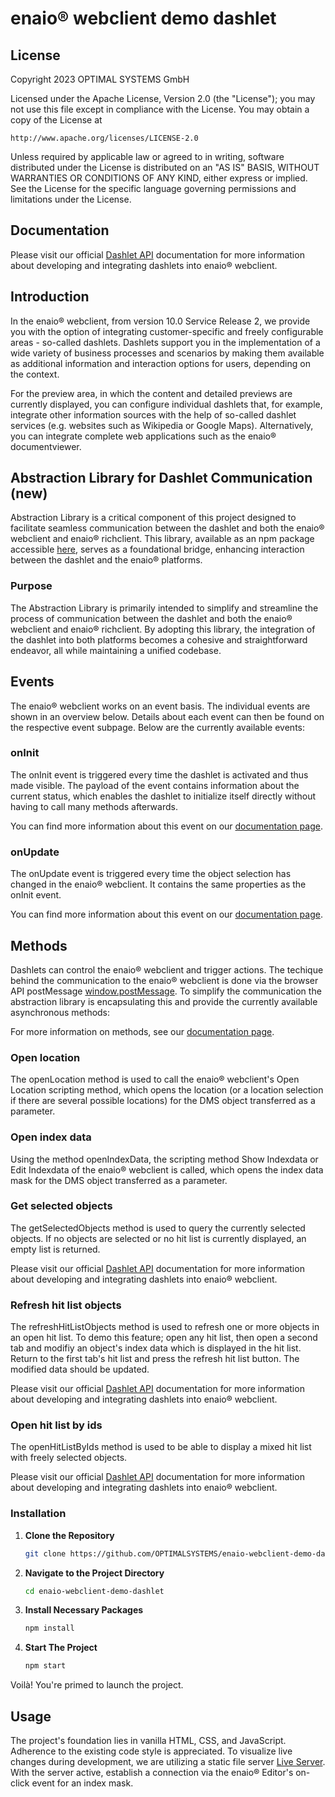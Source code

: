 # enaio® webclient demo dashlet

## License

Copyright 2023 OPTIMAL SYSTEMS GmbH

Licensed under the Apache License, Version 2.0 (the "License"); you may not use this file except in compliance with the License. You may obtain a copy of the License at

```
http://www.apache.org/licenses/LICENSE-2.0
```

Unless required by applicable law or agreed to in writing, software distributed under the License is distributed on an "AS IS" BASIS, WITHOUT WARRANTIES OR CONDITIONS OF ANY KIND, either express or implied. See the License for the specific language governing permissions and limitations under the License.

## Documentation

Please visit our official [Dashlet API](https://help.optimal-systems.com/enaio_develop/display/WEB/5.+Dashlet+API) documentation for more information about developing and integrating dashlets into enaio® webclient.

## Introduction

In the enaio® webclient, from version 10.0 Service Release 2, we provide you with the option of integrating customer-specific and freely configurable areas - so-called dashlets. Dashlets support you in the implementation of a wide variety of business processes and scenarios by making them available as additional information and interaction options for users, depending on the context.

For the preview area, in which the content and detailed previews are currently displayed, you can configure individual dashlets that, for example, integrate other information sources with the help of so-called dashlet services (e.g. websites such as Wikipedia or Google Maps). Alternatively, you can integrate complete web applications such as the enaio® documentviewer.

## Abstraction Library for Dashlet Communication (new)

Abstraction Library is a critical component of this project designed to facilitate seamless communication between the dashlet and both the enaio® webclient and enaio® richclient. This library, available as an npm package accessible [here](https://www.npmjs.com/package/@enaio-client/communication-library), serves as a foundational bridge, enhancing interaction between the dashlet and the enaio® platforms.

### Purpose

The Abstraction Library is primarily intended to simplify and streamline the process of communication between the dashlet  and both the enaio® webclient and enaio® richclient. By adopting this library, the integration of the dashlet into both platforms becomes a cohesive and straightforward endeavor, all while maintaining a unified codebase.

## Events

The enaio® webclient works on an event basis. The individual events are shown in an overview below. Details about each event can then be found on the respective event subpage. Below are the currently available events:

### onInit

The onInit event is triggered every time the dashlet is activated and thus made visible. The payload of the event contains information about the current status, which enables the dashlet to initialize itself directly without having to call many methods afterwards.

You can find more information about this event on our [documentation page](https://help.optimal-systems.com/enaio_develop/display/WEB/onInit).

### onUpdate

The onUpdate event is triggered every time the object selection has changed in the enaio® webclient. It contains the same properties as the onInit event.

You can find more information about this event on our [documentation page](https://help.optimal-systems.com/enaio_develop/display/WEB/onUpdate).

## Methods

Dashlets can control the enaio® webclient and trigger actions. The techique behind the communication to the enaio® webclient is done via the browser API postMessage [window.postMessage](https://developer.mozilla.org/en-US/docs/Web/API/Window/postMessage). To simplify the communication the abstraction library is encapsulating this and provide the currently available asynchronous methods:

For more information on methods, see our [documentation page](https://help.optimal-systems.com/enaio_develop/display/WEB/5.4+Dashlet-Methoden).

### Open location

The openLocation method is used to call the enaio® webclient's Open Location scripting method, which opens the location (or a location selection if there are several possible locations) for the DMS object transferred as a parameter.

### Open index data

Using the method openIndexData, the scripting method Show Indexdata or Edit Indexdata of the enaio® webclient is called, which opens the index data mask for the DMS object transferred as a parameter.

### Get selected objects

The getSelectedObjects method is used to query the currently selected objects. If no objects are selected or no hit list is currently displayed, an empty list is returned.

Please visit our official [Dashlet API](https://help.optimal-systems.com/enaio_develop/display/WEB/5.+Dashlet+API) documentation for more information about developing and integrating dashlets into enaio® webclient.

### Refresh hit list objects

The refreshHitListObjects method is used to refresh one or more objects in an open hit list. To demo this feature; open any hit list, then open a second tab and modifiy an object's index data which is displayed in the hit list. Return to the first tab's hit list and press the refresh hit list button. The modified data should be updated.

Please visit our official [Dashlet API](https://help.optimal-systems.com/enaio_develop/display/WEB/5.+Dashlet+API) documentation for more information about developing and integrating dashlets into enaio® webclient.

### Open hit list by ids

The openHitListByIds method is used to be able to display a mixed hit list with freely selected objects.

Please visit our official [Dashlet API](https://help.optimal-systems.com/enaio_develop/display/WEB/openHitListByIds) documentation for more information about developing and integrating dashlets into enaio® webclient.

### Installation

1. **Clone the Repository**
    ```sh
    git clone https://github.com/OPTIMALSYSTEMS/enaio-webclient-demo-dashlet.git
    ```

2. **Navigate to the Project Directory**
    ```sh
    cd enaio-webclient-demo-dashlet
    ```

3. **Install Necessary Packages**
    ```sh
    npm install
    ```
4. **Start The Project**
    ```sh
    npm start
    ```
Voilà! You're primed to launch the project.

## Usage

The project's foundation lies in vanilla HTML, CSS, and JavaScript. Adherence to the existing code style is appreciated. To visualize live changes during development, we are utilizing a static file server [Live Server](https://www.npmjs.com/package/live-server). With the server active, establish a connection via the enaio® Editor's on-click event for an index mask.